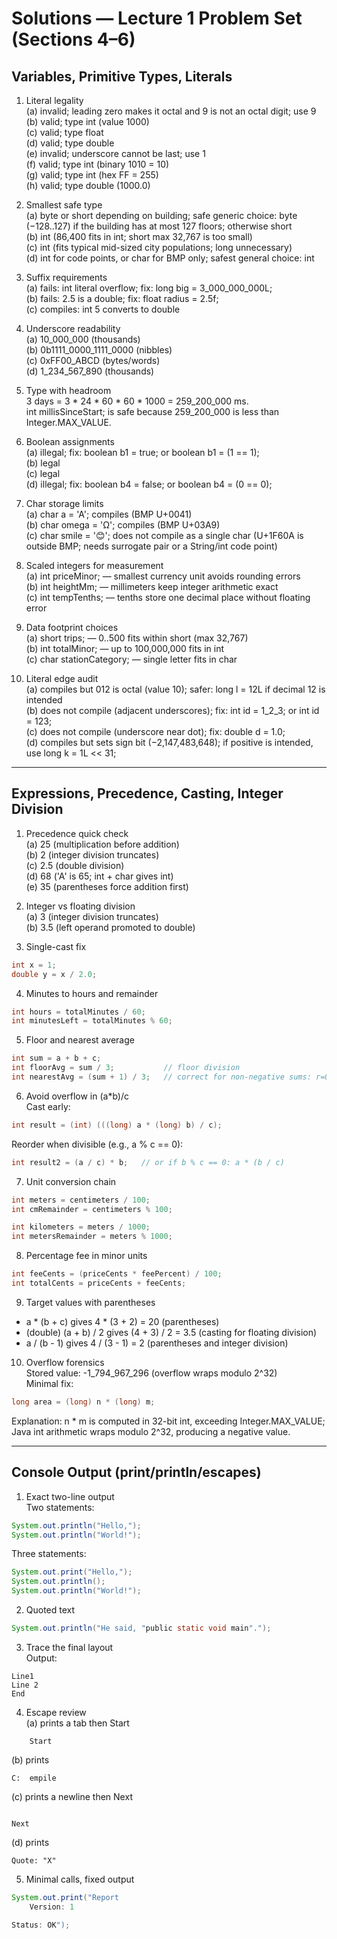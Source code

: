 # Solutions — Lecture 1 Problem Set (Sections 4–6)

## Variables, Primitive Types, Literals

1. Literal legality  
(a) invalid; leading zero makes it octal and 9 is not an octal digit; use 9  
(b) valid; type int (value 1000)  
(c) valid; type float  
(d) valid; type double  
(e) invalid; underscore cannot be last; use 1  
(f) valid; type int (binary 1010 = 10)  
(g) valid; type int (hex FF = 255)  
(h) valid; type double (1000.0)

2. Smallest safe type  
(a) byte or short depending on building; safe generic choice: byte (−128..127) if the building has at most 127 floors; otherwise short  
(b) int (86,400 fits in int; short max 32,767 is too small)  
(c) int (fits typical mid-sized city populations; long unnecessary)  
(d) int for code points, or char for BMP only; safest general choice: int

3. Suffix requirements  
(a) fails: int literal overflow; fix: long big = 3_000_000_000L;  
(b) fails: 2.5 is a double; fix: float radius = 2.5f;  
(c) compiles: int 5 converts to double

4. Underscore readability  
(a) 10_000_000 (thousands)  
(b) 0b1111_0000_1111_0000 (nibbles)  
(c) 0xFF00_ABCD (bytes/words)  
(d) 1_234_567_890 (thousands)

5. Type with headroom  
3 days = 3 * 24 * 60 * 60 * 1000 = 259_200_000 ms.  
int millisSinceStart; is safe because 259_200_000 is less than Integer.MAX_VALUE.

6. Boolean assignments  
(a) illegal; fix: boolean b1 = true; or boolean b1 = (1 == 1);  
(b) legal  
(c) legal  
(d) illegal; fix: boolean b4 = false; or boolean b4 = (0 == 0);

7. Char storage limits  
(a) char a = 'A'; compiles (BMP U+0041)  
(b) char omega = 'Ω'; compiles (BMP U+03A9)  
(c) char smile = '😊'; does not compile as a single char (U+1F60A is outside BMP; needs surrogate pair or a String/int code point)

8. Scaled integers for measurement  
(a) int priceMinor; — smallest currency unit avoids rounding errors  
(b) int heightMm; — millimeters keep integer arithmetic exact  
(c) int tempTenths; — tenths store one decimal place without floating error

9. Data footprint choices  
(a) short trips; — 0..500 fits within short (max 32,767)  
(b) int totalMinor; — up to 100,000,000 fits in int  
(c) char stationCategory; — single letter fits in char

10. Literal edge audit  
(a) compiles but 012 is octal (value 10); safer: long l = 12L if decimal 12 is intended  
(b) does not compile (adjacent underscores); fix: int id = 1_2_3; or int id = 123;  
(c) does not compile (underscore near dot); fix: double d = 1.0;  
(d) compiles but sets sign bit (−2,147,483,648); if positive is intended, use long k = 1L << 31;

---

## Expressions, Precedence, Casting, Integer Division

1. Precedence quick check  
(a) 25 (multiplication before addition)  
(b) 2 (integer division truncates)  
(c) 2.5 (double division)  
(d) 68 ('A' is 65; int + char gives int)  
(e) 35 (parentheses force addition first)

2. Integer vs floating division  
(a) 3 (integer division truncates)  
(b) 3.5 (left operand promoted to double)

3. Single-cast fix  
```java
int x = 1;
double y = x / 2.0;
```

4. Minutes to hours and remainder  
```java
int hours = totalMinutes / 60;
int minutesLeft = totalMinutes % 60;
```

5. Floor and nearest average  
```java
int sum = a + b + c;
int floorAvg = sum / 3;           // floor division
int nearestAvg = (sum + 1) / 3;   // correct for non-negative sums: r=0,1 -> q; r=2 -> q+1
```

6. Avoid overflow in (a*b)/c  
Cast early:  
```java
int result = (int) (((long) a * (long) b) / c);
```
Reorder when divisible (e.g., a % c == 0):  
```java
int result2 = (a / c) * b;   // or if b % c == 0: a * (b / c)
```

7. Unit conversion chain  
```java
int meters = centimeters / 100;
int cmRemainder = centimeters % 100;

int kilometers = meters / 1000;
int metersRemainder = meters % 1000;
```

8. Percentage fee in minor units  
```java
int feeCents = (priceCents * feePercent) / 100;
int totalCents = priceCents + feeCents;
```

9. Target values with parentheses  
- a * (b + c) gives 4 * (3 + 2) = 20 (parentheses)  
- (double) (a + b) / 2 gives (4 + 3) / 2 = 3.5 (casting for floating division)  
- a / (b - 1) gives 4 / (3 - 1) = 2 (parentheses and integer division)

10. Overflow forensics  
Stored value: -1_794_967_296 (overflow wraps modulo 2^32)  
Minimal fix:  
```java
long area = (long) n * (long) m;
```
Explanation: n * m is computed in 32-bit int, exceeding Integer.MAX_VALUE; Java int arithmetic wraps modulo 2^32, producing a negative value.

---

## Console Output (print/println/escapes)

1. Exact two-line output  
Two statements:
```java
System.out.println("Hello,");
System.out.println("World!");
```
Three statements:
```java
System.out.print("Hello,");
System.out.println();
System.out.println("World!");
```

2. Quoted text  
```java
System.out.println("He said, "public static void main".");
```

3. Trace the final layout  
Output:
```
Line1
Line 2
End
```

4. Escape review  
(a) prints a tab then Start  
```
	Start
```
(b) prints  
```
C:	empile
```
(c) prints a newline then Next  
```

Next
```
(d) prints  
```
Quote: "X"
```

5. Minimal calls, fixed output  
```java
System.out.print("Report
	Version: 1

Status: OK");
```
